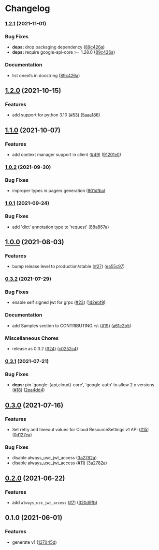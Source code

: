 # Changelog

### [1.2.1](https://www.github.com/googleapis/python-resource-settings/compare/v1.2.0...v1.2.1) (2021-11-01)


### Bug Fixes

* **deps:** drop packaging dependency ([89c426a](https://www.github.com/googleapis/python-resource-settings/commit/89c426a76cc41c4793040cfa90daafd2bfcf75e4))
* **deps:** require google-api-core >= 1.28.0 ([89c426a](https://www.github.com/googleapis/python-resource-settings/commit/89c426a76cc41c4793040cfa90daafd2bfcf75e4))


### Documentation

* list oneofs in docstring ([89c426a](https://www.github.com/googleapis/python-resource-settings/commit/89c426a76cc41c4793040cfa90daafd2bfcf75e4))

## [1.2.0](https://www.github.com/googleapis/python-resource-settings/compare/v1.1.0...v1.2.0) (2021-10-15)


### Features

* add support for python 3.10 ([#53](https://www.github.com/googleapis/python-resource-settings/issues/53)) ([5aaa186](https://www.github.com/googleapis/python-resource-settings/commit/5aaa186d890b6b26db40f9e4390ad76e5c62e3b5))

## [1.1.0](https://www.github.com/googleapis/python-resource-settings/compare/v1.0.2...v1.1.0) (2021-10-07)


### Features

* add context manager support in client ([#49](https://www.github.com/googleapis/python-resource-settings/issues/49)) ([91201e0](https://www.github.com/googleapis/python-resource-settings/commit/91201e09bed298a96fa9e4223d454f5ac4336441))

### [1.0.2](https://www.github.com/googleapis/python-resource-settings/compare/v1.0.1...v1.0.2) (2021-09-30)


### Bug Fixes

* improper types in pagers generation ([801dfba](https://www.github.com/googleapis/python-resource-settings/commit/801dfba9f736136df4d8d976f6f460656bc56cd6))

### [1.0.1](https://www.github.com/googleapis/python-resource-settings/compare/v1.0.0...v1.0.1) (2021-09-24)


### Bug Fixes

* add 'dict' annotation type to 'request' ([88a867a](https://www.github.com/googleapis/python-resource-settings/commit/88a867a1ee67ae23e2ba27f85296f494c0581c52))

## [1.0.0](https://www.github.com/googleapis/python-resource-settings/compare/v0.3.2...v1.0.0) (2021-08-03)


### Features

* bump release level to production/stable ([#27](https://www.github.com/googleapis/python-resource-settings/issues/27)) ([ea55c97](https://www.github.com/googleapis/python-resource-settings/commit/ea55c97e88fc4222d0287d989c96f8f30426ce95))

### [0.3.2](https://www.github.com/googleapis/python-resource-settings/compare/v0.3.1...v0.3.2) (2021-07-29)


### Bug Fixes

* enable self signed jwt for grpc ([#23](https://www.github.com/googleapis/python-resource-settings/issues/23)) ([1d2ebf9](https://www.github.com/googleapis/python-resource-settings/commit/1d2ebf9dd19a748abc6b60944d5a4b58c22bb33e))


### Documentation

* add Samples section to CONTRIBUTING.rst ([#19](https://www.github.com/googleapis/python-resource-settings/issues/19)) ([a61c2b5](https://www.github.com/googleapis/python-resource-settings/commit/a61c2b54ccdf282dcdb227805c1da8b9b46e885c))


### Miscellaneous Chores

* release as 0.3.2 ([#24](https://www.github.com/googleapis/python-resource-settings/issues/24)) ([c0252c4](https://www.github.com/googleapis/python-resource-settings/commit/c0252c43471cf6d5c7abe62fced88121cda28c1b))

### [0.3.1](https://www.github.com/googleapis/python-resource-settings/compare/v0.3.0...v0.3.1) (2021-07-21)


### Bug Fixes

* **deps:** pin 'google-{api,cloud}-core', 'google-auth' to allow 2.x versions ([#18](https://www.github.com/googleapis/python-resource-settings/issues/18)) ([2ea4dd4](https://www.github.com/googleapis/python-resource-settings/commit/2ea4dd42a6c8b2420a1819193bfd8d0941efe8e2))

## [0.3.0](https://www.github.com/googleapis/python-resource-settings/compare/v0.2.0...v0.3.0) (2021-07-16)


### Features

* Set retry and timeout values for Cloud ResourceSettings v1 API ([#15](https://www.github.com/googleapis/python-resource-settings/issues/15)) ([0d127ea](https://www.github.com/googleapis/python-resource-settings/commit/0d127ea2ff9288c3dc2e335d6c2dc4398842ca2d))


### Bug Fixes

* disable always_use_jwt_access ([3a2782a](https://www.github.com/googleapis/python-resource-settings/commit/3a2782aad33ab253197c4a54d04d4beae8c48c75))
* disable always_use_jwt_access ([#11](https://www.github.com/googleapis/python-resource-settings/issues/11)) ([3a2782a](https://www.github.com/googleapis/python-resource-settings/commit/3a2782aad33ab253197c4a54d04d4beae8c48c75))

## [0.2.0](https://www.github.com/googleapis/python-resource-settings/compare/v0.1.0...v0.2.0) (2021-06-22)


### Features

* add `always_use_jwt_access` ([#7](https://www.github.com/googleapis/python-resource-settings/issues/7)) ([320d9fb](https://www.github.com/googleapis/python-resource-settings/commit/320d9fbb818fbaeccbe93a6c0e46b2c278a266b8))

## 0.1.0 (2021-06-01)


### Features

* generate v1 ([137045d](https://www.github.com/googleapis/python-resource-settings/commit/137045d0937b6162cd81aed35db50172c6bc8876))
